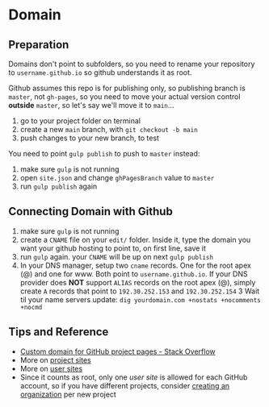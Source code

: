 # Domain

## Preparation

Domains don't point to subfolders, so you need to rename your repository to `username.github.io` so github understands it as root.

Github assumes this repo is for publishing only, so publishing branch is `master`, not `gh-pages`, so you need to move your actual version control **outside** `master`, so let's say we'll move it to `main`...

1. go to your project folder on terminal
1. create a new `main` branch, with `git checkout -b main`
1. push changes to your new branch, to test

You need to point `gulp publish` to push to `master` instead:

1. make sure `gulp` is not running
1. open `site.json` and change `ghPagesBranch` value to `master`
1. run `gulp publish` again

## Connecting Domain with Github

1. make sure `gulp` is not running
1. create a `CNAME` file on your `edit/` folder. Inside it, type the domain you want your github hosting to point to, on first line, save it
1. run `gulp` again. your `CNAME` will be up on next `gulp publish`
2. In your DNS manager, setup two `cname` records. One for the root apex (@) and one for www. Both point to `username.github.io`. If your DNS provider does **NOT** support `ALIAS` records on the root apex (@), simply create `A` records that point to `192.30.252.153` and `192.30.252.154`
3 Wait til your name servers update: `dig yourdomain.com +nostats +nocomments +nocmd`

## Tips and Reference

- [Custom domain for GitHub project pages - Stack Overflow](https://stackoverflow.com/a/9123911/3754357)
- More on [project sites](https://help.github.com/articles/user-organization-and-project-pages/#project-pages)
- More on [user sites](https://help.github.com/articles/user-organization-and-project-pages/#user--organization-pages)
- Since it counts as root, only one *user site* is allowed for each GitHub account, so if you have different projects, consider [creating an organization](https://github.com/organizations/new) per new project